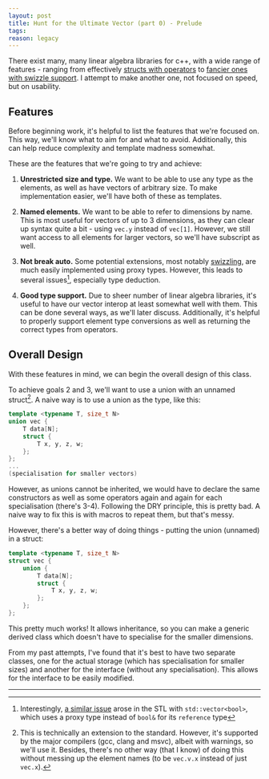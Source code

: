 ```yaml
---
layout: post
title: Hunt for the Ultimate Vector (part 0) - Prelude
tags:
reason: legacy
---
```


There exist many, many linear algebra libraries for c++, with a wide range of features - ranging from effectively [structs with operators][sfml-vec] to [fancier ones with swizzle support][cxxswizzle]. I attempt to make another one, not focused on speed, but on usability.

[sfml-vec]: https://www.sfml-dev.org/documentation/2.4.2/classsf_1_1Vector2.php
[cxxswizzle]: https://github.com/gwiazdorrr/CxxSwizzle

<!--more-->

## Features

Before beginning work, it's helpful to list the features that we're focused on.
This way, we'll know what to aim for and what to avoid. Additionally, this can
help reduce complexity and template madness somewhat.

These are the features that we're going to try and achieve:

1. **Unrestricted size and type.** We want to be able to use any type as the elements, as well as have vectors of arbitrary size. To make implementation easier, we'll have both of these as templates.

2. **Named elements.** We want to be able to refer to dimensions by name. This is most useful for vectors of up to 3 dimensions, as they can clear up syntax quite a bit - using `vec.y` instead of `vec[1]`. However, we still want access to all elements for larger vectors, so we'll have subscript as well.

3. **Not break auto.** Some potential extensions, most notably [swizzling][3], are much easily implemented using proxy types. However, this leads to several issues[^1], especially type deduction.

[3]: https://en.wikipedia.org/wiki/Swizzling_(computer_graphics)

[^1]: Interestingly, [a similar issue][vector-bool] arose in the STL with `std::vector<bool>`, which uses a proxy type instead of `bool&` for its `reference` type

[vector-bool]: https://stackoverflow.com/q/17794569

4. **Good type support.** Due to sheer number of linear algebra libraries, it's useful to have our vector interop at least somewhat well with them. This can be done several ways, as we'll later discuss. Additionally, it's helpful to properly support element type conversions as well as returning the correct types from operators.

## Overall Design

With these features in mind, we can begin the overall design of this class.

To achieve goals 2 and 3, we'll want to use a union with an unnamed struct[^2]. A naive way is to use a union as the type, like this:

[^2]: This is technically an extension to the standard. However, it's supported by the major compilers (gcc, clang and msvc), albeit with warnings, so we'll use it. Besides, there's no other way (that I know) of doing this without messing up the element names (to be `vec.v.x` instead of just `vec.x`).

```cpp
template <typename T, size_t N>
union vec {
	T data[N];
	struct {
		T x, y, z, w;
	};
};
...
(specialisation for smaller vectors)
```

However, as unions cannot be inherited, we would have to declare the same constructors as well as some operators again and again for each specialisation (there's 3-4). Following the DRY principle, this is pretty bad. A naive way to fix this is with macros to repeat them, but that's messy.

However, there's a better way of doing things - putting the union (unnamed) in a struct:

```cpp
template <typename T, size_t N>
struct vec {
	union {
		T data[N];
		struct {
			T x, y, z, w;
		};
	};
};
```

This pretty much works! It allows inheritance, so you can make a generic derived class which doesn't have to specialise for the smaller dimensions.

From my past attempts, I've found that it's best to have two separate classes, one for the actual storage (which has specialisation for smaller sizes) and another for the interface (without any specialisation). This allows for the interface to be easily modified.

---


